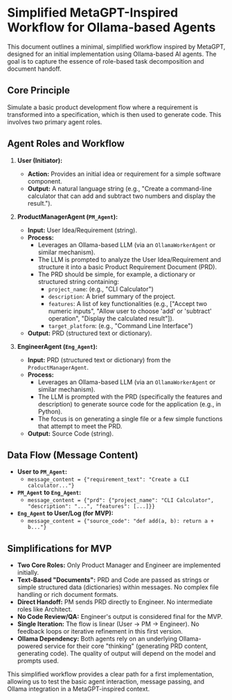 # Simplified MetaGPT-Inspired Workflow for Ollama-based Agents

This document outlines a minimal, simplified workflow inspired by MetaGPT, designed for an initial implementation using Ollama-based AI agents. The goal is to capture the essence of role-based task decomposition and document handoff.

## Core Principle

Simulate a basic product development flow where a requirement is transformed into a specification, which is then used to generate code. This involves two primary agent roles.

## Agent Roles and Workflow

1.  **User (Initiator):**
    *   **Action:** Provides an initial idea or requirement for a simple software component.
    *   **Output:** A natural language string (e.g., "Create a command-line calculator that can add and subtract two numbers and display the result.").

2.  **ProductManagerAgent (`PM_Agent`):**
    *   **Input:** User Idea/Requirement (string).
    *   **Process:**
        *   Leverages an Ollama-based LLM (via an `OllamaWorkerAgent` or similar mechanism).
        *   The LLM is prompted to analyze the User Idea/Requirement and structure it into a basic Product Requirement Document (PRD).
        *   The PRD should be simple, for example, a dictionary or structured string containing:
            *   `project_name`: (e.g., "CLI Calculator")
            *   `description`: A brief summary of the project.
            *   `features`: A list of key functionalities (e.g., ["Accept two numeric inputs", "Allow user to choose 'add' or 'subtract' operation", "Display the calculated result"]).
            *   `target_platform`: (e.g., "Command Line Interface")
    *   **Output:** PRD (structured text or dictionary).

3.  **EngineerAgent (`Eng_Agent`):**
    *   **Input:** PRD (structured text or dictionary) from the `ProductManagerAgent`.
    *   **Process:**
        *   Leverages an Ollama-based LLM (via an `OllamaWorkerAgent` or similar mechanism).
        *   The LLM is prompted with the PRD (specifically the features and description) to generate source code for the application (e.g., in Python).
        *   The focus is on generating a single file or a few simple functions that attempt to meet the PRD.
    *   **Output:** Source Code (string).

## Data Flow (Message Content)

*   **User to `PM_Agent`:**
    *   `message_content = {"requirement_text": "Create a CLI calculator..."}`
*   **`PM_Agent` to `Eng_Agent`:**
    *   `message_content = {"prd": {"project_name": "CLI Calculator", "description": "...", "features": [...]}}`
*   **`Eng_Agent` to User/Log (for MVP):**
    *   `message_content = {"source_code": "def add(a, b): return a + b..."}`

## Simplifications for MVP

*   **Two Core Roles:** Only Product Manager and Engineer are implemented initially.
*   **Text-Based "Documents":** PRD and Code are passed as strings or simple structured data (dictionaries) within messages. No complex file handling or rich document formats.
*   **Direct Handoff:** PM sends PRD directly to Engineer. No intermediate roles like Architect.
*   **No Code Review/QA:** Engineer's output is considered final for the MVP.
*   **Single Iteration:** The flow is linear (User -> PM -> Engineer). No feedback loops or iterative refinement in this first version.
*   **Ollama Dependency:** Both agents rely on an underlying Ollama-powered service for their core "thinking" (generating PRD content, generating code). The quality of output will depend on the model and prompts used.

This simplified workflow provides a clear path for a first implementation, allowing us to test the basic agent interaction, message passing, and Ollama integration in a MetaGPT-inspired context.
